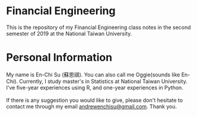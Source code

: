 # Financial Engineering

This is the repository of my Financial Engineering class notes in the second semester of 2019 at the National Taiwan University.

# Personal Information
My name is En-Chi Su (蘇恩祺). You can also call me Oggie(sounds like En-Chi). Currently, I study master's in Statistics at National Taiwan University. I've five-year experiences using R, and one-year experiences in Python. <br />
<br />
If there is any suggestion you would like to give, please don't hesitate to contact me through my email andrewenchisu@gmail.com. Thank you.
